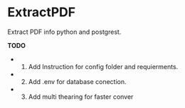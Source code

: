 # ExtractPDF
Extract PDF info python and postgrest. 

**TODO**
* 1. Add Instruction for config folder and requierments. 
* 2. Add .env for database conection. 
* 3. Add multi thearing for faster conver 



